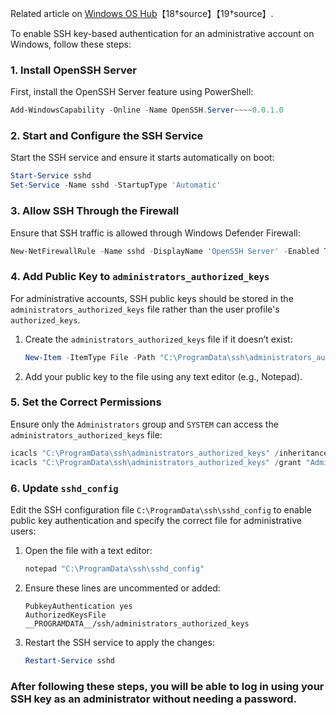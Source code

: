 Related article on [Windows OS Hub](https://woshub.com/using-ssh-key-based-authentication-on-windows/)【18†source】【19†source】.

To enable SSH key-based authentication for an administrative account on Windows, follow these steps:

### 1. **Install OpenSSH Server**
First, install the OpenSSH Server feature using PowerShell:

```powershell
Add-WindowsCapability -Online -Name OpenSSH.Server~~~~0.0.1.0
```

### 2. **Start and Configure the SSH Service**
Start the SSH service and ensure it starts automatically on boot:

```powershell
Start-Service sshd
Set-Service -Name sshd -StartupType 'Automatic'
```

### 3. **Allow SSH Through the Firewall**
Ensure that SSH traffic is allowed through Windows Defender Firewall:

```powershell
New-NetFirewallRule -Name sshd -DisplayName 'OpenSSH Server' -Enabled True -Direction Inbound -Protocol TCP -Action Allow -LocalPort 22
```

### 4. **Add Public Key to `administrators_authorized_keys`**
For administrative accounts, SSH public keys should be stored in the `administrators_authorized_keys` file rather than the user profile's `authorized_keys`.

1. Create the `administrators_authorized_keys` file if it doesn’t exist:

   ```powershell
   New-Item -ItemType File -Path "C:\ProgramData\ssh\administrators_authorized_keys"
   ```

2. Add your public key to the file using any text editor (e.g., Notepad).

### 5. **Set the Correct Permissions**
Ensure only the `Administrators` group and `SYSTEM` can access the `administrators_authorized_keys` file:

```powershell
icacls "C:\ProgramData\ssh\administrators_authorized_keys" /inheritance:r
icacls "C:\ProgramData\ssh\administrators_authorized_keys" /grant "Administrators:F" /grant "SYSTEM:F"
```

### 6. **Update `sshd_config`**
Edit the SSH configuration file `C:\ProgramData\ssh\sshd_config` to enable public key authentication and specify the correct file for administrative users:

1. Open the file with a text editor:

   ```powershell
   notepad "C:\ProgramData\ssh\sshd_config"
   ```

2. Ensure these lines are uncommented or added:

   ```plaintext
   PubkeyAuthentication yes
   AuthorizedKeysFile __PROGRAMDATA__/ssh/administrators_authorized_keys
   ```

3. Restart the SSH service to apply the changes:

   ```powershell
   Restart-Service sshd
   ```

### After following these steps, you will be able to log in using your SSH key as an administrator without needing a password.